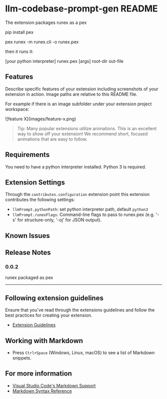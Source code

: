 # llm-codebase-prompt-gen README

The extension packages runex as a pex

pip install pex

pex runex -m runex.cli -o runex.pex

then it runs it:

[your python interpreter] runex.pex [args] root-dir out-file



## Features

Describe specific features of your extension including screenshots of your extension in action. Image paths are relative to this README file.

For example if there is an image subfolder under your extension project workspace:

\!\[feature X\]\(images/feature-x.png\)

> Tip: Many popular extensions utilize animations. This is an excellent way to show off your extension! We recommend short, focused animations that are easy to follow.

## Requirements

You need to have a python interpreter installed.
Python 3 is required.

## Extension Settings

Through the `contributes.configuration` extension point this extension contributes the following settings:

* `llmPrompt.pythonPath`: set python interpreter path, default `python3`
* `llmPrompt.runexFlags`: Command-line flags to pass to runex.pex (e.g. '-s' for structure-only, '-oj' for JSON output).

## Known Issues



## Release Notes

### 0.0.2
runex packaged as pex


---

## Following extension guidelines

Ensure that you've read through the extensions guidelines and follow the best practices for creating your extension.

* [Extension Guidelines](https://code.visualstudio.com/api/references/extension-guidelines)

## Working with Markdown

* Press `Ctrl+Space` (Windows, Linux, macOS) to see a list of Markdown snippets.

## For more information

* [Visual Studio Code's Markdown Support](http://code.visualstudio.com/docs/languages/markdown)
* [Markdown Syntax Reference](https://help.github.com/articles/markdown-basics/)


